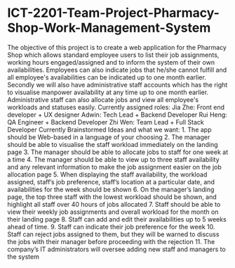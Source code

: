 # ICT-2201-Team-Project-Pharmacy-Shop-Work-Management-System
The objective of this project is to create a web application for the Pharmacy Shop which allows standard employee users to list their job assignments, working hours engaged/assigned and to inform the system of their own availabilities. Employees can also indicate jobs that he/she cannot fulfill and all employee's availabilities can be indicated up to one month earlier.  Secondly we will also have administrative staff accounts which has the right to visualise manpower availability at any time up to one month earlier. Administrative staff can also allocate jobs and view all employee's workloads and statuses easily.  Currently assigned roles:       Jia Zhe: Front end developer + UX designer       Adwin: Tech Lead + Backend Developer       Rui Heng: QA Engineer + Backend Developer       Zhi Wen: Team Lead + Full Stack Developer  Currently Brainstormed Ideas and what we want: 1. The app should be Web-based in a language of your choosing 2. The manager should be able to visualise the staff workload immediately on the landing page 3. The manager should be able to allocate jobs to staff for one week at a time 4. The manager should be able to view up to three staff availability and any relevant information to make the job assignment easier on the job allocation page 5. When displaying the staff availability, the workload assigned, staff’s job preference, staff’s location at a particular date, and availabilities for the week should be shown 6. On the manager’s landing page, the top three staff with the lowest workload should be shown, and highlight all staff over 40 hours of jobs allocated 7. Staff should be able to view their weekly job assignments and overall workload for the month on their landing page 8. Staff can add and edit their availabilities up to 5 weeks ahead of time. 9. Staff can indicate their job preference for the week 10. Staff can reject jobs assigned to them, but they will be warned to discuss the jobs with their manager before proceeding with the rejection 11. The company’s IT administrators will oversee adding new staff and managers to the system
